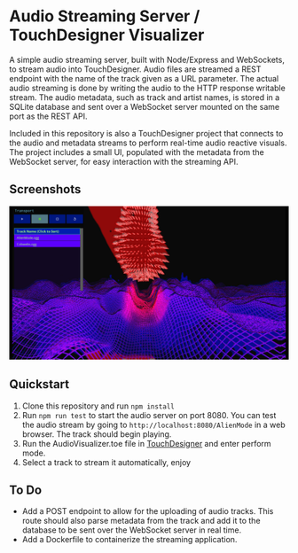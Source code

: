# Audio Streaming Server / TouchDesigner Visualizer
A simple audio streaming server, built with Node/Express and WebSockets, to stream audio into TouchDesigner. Audio files are streamed
a REST endpoint with the name of the track given as a URL parameter. The actual audio streaming is done by writing the audio to the HTTP
response writable stream. The audio metadata, such as track and artist names, is stored in a SQLite database and 
sent over a WebSocket server mounted on the same port as the REST API.

Included in this repository is also a TouchDesigner project that connects to the audio and metadata streams to perform real-time audio reactive
visuals. The project includes a small UI, populated with the metadata from the WebSocket server, for easy interaction with the streaming API.

## Screenshots
![Perform mode](/assets/screenshots/audio-visualizer-screenshot.PNG?raw=true)

## Quickstart
1. Clone this repository and run `npm install`
2. Run `npm run test` to start the audio server on port 8080. You can test the audio stream by going to `http://localhost:8080/AlienMode` in a web browser. The track should begin playing.
4. Run the AudioVisualizer.toe file in [TouchDesigner](https://derivative.ca/) and enter perform mode.
5. Select a track to stream it automatically, enjoy

## To Do
- Add a POST endpoint to allow for the uploading of audio tracks. This route should also parse metadata from the track and add it to the database to be sent over the WebSocket server in real time.
- Add a Dockerfile to containerize the streaming application.